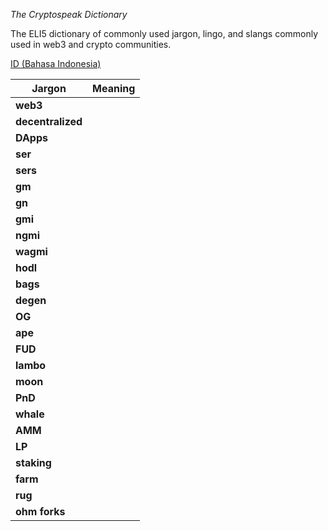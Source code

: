 *The Cryptospeak Dictionary*

The ELI5 dictionary of commonly used jargon, lingo, and slangs commonly used in web3 and crypto communities.

[ID (Bahasa Indonesia)](./README-id.md)

| Jargon     | Meaning     |
|------------|-------------|
|**web3**| |
|**decentralized**| |
|**DApps**| |
|**ser**|  |
|**sers**| |
|**gm**| |
|**gn**| |
|**gmi**| |
|**ngmi**| |
|**wagmi**| |
|**hodl**| |
|**bags**| |
|**degen**| |
|**OG**| |
|**ape**| |
|**FUD**|  |
|**lambo**| |
|**moon**| |
|**PnD**| |
|**whale**| |
|**AMM**| |
|**LP**| |
|**staking**| |
|**farm**| |
|**rug**| |
|**ohm forks**| |
